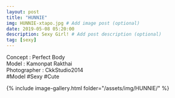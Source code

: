 ```yaml
---
layout: post
title: "HUNNIE"
img: HUNNIE-xtapo.jpg # Add image post (optional)
date: 2019-05-08 05:20:00
description: Sexy Girl! # Add post description (optional)
tag: [sexy]
---
```


Concept : Perfect Body  
Model : Kamonpat Rakthai  
Photographer : CkkStudio2014  
#Model #Sexy #Cute

{% include image-gallery.html folder="/assets/img/HUNNIE/" %}
